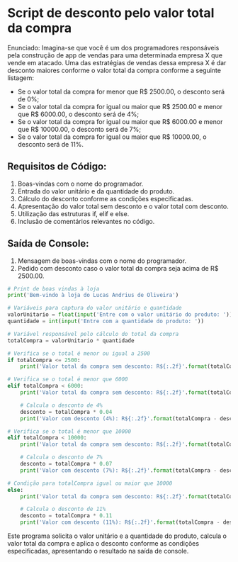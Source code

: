 # Script de desconto pelo valor total da compra

Enunciado: Imagina-se que você é um dos programadores responsáveis pela construção de app de vendas para uma determinada empresa X que vende em atacado. Uma das estratégias de vendas dessa empresa X é dar desconto maiores conforme o valor total da compra conforme a seguinte listagem:

- Se o valor total da compra for menor que R$ 2500.00, o desconto será de 0%;
- Se o valor total da compra for igual ou maior que R$ 2500.00 e menor que R$ 6000.00, o desconto será de 4%;
- Se o valor total da compra for igual ou maior que R$ 6000.00 e menor que R$ 10000.00, o desconto será de 7%;
- Se o valor total da compra for igual ou maior que R$ 10000.00, o desconto será de 11%.

## Requisitos de Código:

1. Boas-vindas com o nome do programador.
2. Entrada do valor unitário e da quantidade do produto.
3. Cálculo do desconto conforme as condições especificadas.
4. Apresentação do valor total sem desconto e o valor total com desconto.
5. Utilização das estruturas if, elif e else.
6. Inclusão de comentários relevantes no código.

## Saída de Console:

1. Mensagem de boas-vindas com o nome do programador.
2. Pedido com desconto caso o valor total da compra seja acima de R$ 2500.00.

```python
# Print de boas vindas à loja
print('Bem-vindo à loja do Lucas Andrius de Oliveira')

# Variáveis para captura do valor unitário e quantidade
valorUnitario = float(input('Entre com o valor unitário do produto: '))
quantidade = int(input('Entre com a quantidade do produto: '))

# Variável responsável pelo cálculo do total da compra
totalCompra = valorUnitario * quantidade

# Verifica se o total é menor ou igual a 2500
if totalCompra <= 2500:
    print('Valor total da compra sem desconto: R${:.2f}'.format(totalCompra))

# Verifica se o total é menor que 6000
elif totalCompra < 6000:
    print('Valor total da compra sem desconto: R${:.2f}'.format(totalCompra))

    # Calcula o desconto de 4%
    desconto = totalCompra * 0.04
    print('Valor com desconto (4%): R${:.2f}'.format(totalCompra - desconto))

# Verifica se o total é menor que 10000
elif totalCompra < 10000:
    print('Valor total da compra sem desconto: R${:.2f}'.format(totalCompra))

    # Calcula o desconto de 7%
    desconto = totalCompra * 0.07
    print('Valor com desconto (7%): R${:.2f}'.format(totalCompra - desconto))

# Condição para totalCompra igual ou maior que 10000
else:
    print('Valor total da compra sem desconto: R${:.2f}'.format(totalCompra))

    # Calcula o desconto de 11%
    desconto = totalCompra * 0.11
    print('Valor com desconto (11%): R${:.2f}'.format(totalCompra - desconto))
```

Este programa solicita o valor unitário e a quantidade do produto, calcula o valor total da compra e aplica o desconto conforme as condições especificadas, apresentando o resultado na saída de console.
